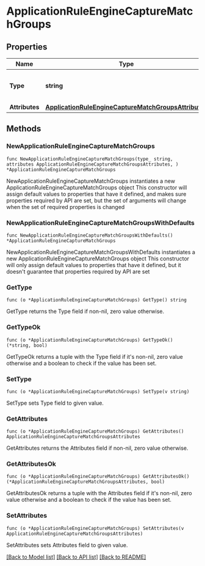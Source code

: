# ApplicationRuleEngineCaptureMatchGroups

## Properties

Name | Type | Description | Notes
------------ | ------------- | ------------- | -------------
**Type** | **string** | * &#x60;capture_match_groups&#x60; - capture_match_groups | 
**Attributes** | [**ApplicationRuleEngineCaptureMatchGroupsAttributes**](ApplicationRuleEngineCaptureMatchGroupsAttributes.md) |  | 

## Methods

### NewApplicationRuleEngineCaptureMatchGroups

`func NewApplicationRuleEngineCaptureMatchGroups(type_ string, attributes ApplicationRuleEngineCaptureMatchGroupsAttributes, ) *ApplicationRuleEngineCaptureMatchGroups`

NewApplicationRuleEngineCaptureMatchGroups instantiates a new ApplicationRuleEngineCaptureMatchGroups object
This constructor will assign default values to properties that have it defined,
and makes sure properties required by API are set, but the set of arguments
will change when the set of required properties is changed

### NewApplicationRuleEngineCaptureMatchGroupsWithDefaults

`func NewApplicationRuleEngineCaptureMatchGroupsWithDefaults() *ApplicationRuleEngineCaptureMatchGroups`

NewApplicationRuleEngineCaptureMatchGroupsWithDefaults instantiates a new ApplicationRuleEngineCaptureMatchGroups object
This constructor will only assign default values to properties that have it defined,
but it doesn't guarantee that properties required by API are set

### GetType

`func (o *ApplicationRuleEngineCaptureMatchGroups) GetType() string`

GetType returns the Type field if non-nil, zero value otherwise.

### GetTypeOk

`func (o *ApplicationRuleEngineCaptureMatchGroups) GetTypeOk() (*string, bool)`

GetTypeOk returns a tuple with the Type field if it's non-nil, zero value otherwise
and a boolean to check if the value has been set.

### SetType

`func (o *ApplicationRuleEngineCaptureMatchGroups) SetType(v string)`

SetType sets Type field to given value.


### GetAttributes

`func (o *ApplicationRuleEngineCaptureMatchGroups) GetAttributes() ApplicationRuleEngineCaptureMatchGroupsAttributes`

GetAttributes returns the Attributes field if non-nil, zero value otherwise.

### GetAttributesOk

`func (o *ApplicationRuleEngineCaptureMatchGroups) GetAttributesOk() (*ApplicationRuleEngineCaptureMatchGroupsAttributes, bool)`

GetAttributesOk returns a tuple with the Attributes field if it's non-nil, zero value otherwise
and a boolean to check if the value has been set.

### SetAttributes

`func (o *ApplicationRuleEngineCaptureMatchGroups) SetAttributes(v ApplicationRuleEngineCaptureMatchGroupsAttributes)`

SetAttributes sets Attributes field to given value.



[[Back to Model list]](../README.md#documentation-for-models) [[Back to API list]](../README.md#documentation-for-api-endpoints) [[Back to README]](../README.md)


